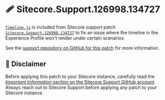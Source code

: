 # 🩹 Sitecore.Support.126998.134727

[`Timeline.js`][1] is included from Sitecore support patch
[`Sitecore.Support.126998.134727`][2] to fix an issue where the timeline in the
Experience Profile won't render under certain scenarios.

See the [support repository on GitHub for this patch][2] for more information.

## 🚨 Disclaimer

Before applying this patch to your Sitecore instance, carefully read the
[_Important Information_ section on the Sitecore Support GitHub account][3].
Always reach out to Sitecore Support before applying any patch to your Sitecore
instance.

[1]: Timeline.js
[2]: https://github.com/SitecoreSupport/Sitecore.Support.126998.134727
[3]: https://github.com/SitecoreSupport/Important-Information
